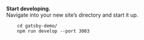**Start developing.**<br/>
Navigate into your new site’s directory and start it up.

```shell
    cd gatsby-demo/
    npm run develop --port 3003
```
